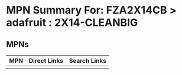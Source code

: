 



# MPN Summary For: FZA2X14CB > adafruit : 2X14-CLEANBIG

## MPNs
  

|MPN|Direct Links|Search Links|
| :--- | :--- | :--- |
||||
